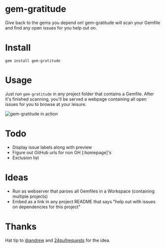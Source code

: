 # gem-gratitude

Give back to the gems you depend on! gem-gratitude will scan your Gemfile and find any open issues for you help out on.

# Install

`gem install gem-gratitude`

# Usage

Just run `gem-gratitude` in any project folder that contains a Gemfile. After it's finished scanning, you'll be served a webpage containing all open issues for you to browse at your leisure.

![gem-gratitude in action](http://i.imgur.com/iunwFgl.png)

# Todo

* Display issue labels along with preview
* Figure out GitHub urls for non GH [:homepage]'s
* Exclusion list

# Ideas

* Run as webserver that parses all Gemfiles in a Workspace (containing multiple projects)
* Embed as a link in any project README that says "help out with issues on dependencies for this project"

# Thanks

Hat tip to [@andrew](https://github.com/andrew) and [24pullrequests](http://24pullrequests.com/) for the idea.
